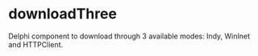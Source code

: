 # downloadThree
Delphi component to download through 3 available modes: Indy, WinInet and HTTPClient.
